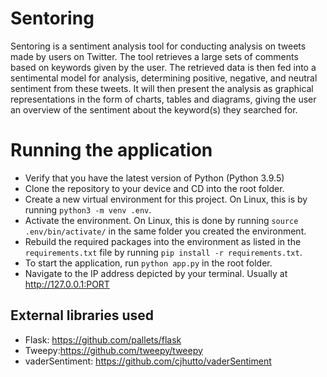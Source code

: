 # Sentoring
Sentoring is a sentiment analysis tool for conducting analysis on tweets made by users on Twitter. The tool retrieves a large sets of comments based on keywords given by the user. The retrieved data is then fed into a sentimental model for analysis, determining positive, negative, and neutral sentiment from these tweets. It will then present the analysis as graphical representations in the form of charts, tables and diagrams, giving the user an overview of the sentiment about the keyword(s) they searched for.

# Running the application
- Verify that you have the latest version of Python (Python 3.9.5)
- Clone the repository to your device and CD into the root folder.
- Create a new virtual environment for this project. On Linux, this is by running `python3 -m venv .env`.
- Activate the environment. On Linux, this is done by running `source .env/bin/activate/` in the same folder you created the environment.
- Rebuild the required packages into the environment as listed in the `requirements.txt` file by running `pip install -r requirements.txt`.
- To start the application, run `python app.py` in the root folder.
- Navigate to the IP address depicted by your terminal. Usually at http://127.0.0.1:PORT

## External libraries used
- Flask: https://github.com/pallets/flask
- Tweepy:https://github.com/tweepy/tweepy
- vaderSentiment: https://github.com/cjhutto/vaderSentiment